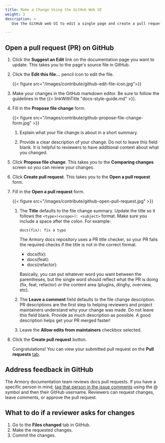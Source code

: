 ```yaml
---
title: Make a Change Using the GitHub Web UI
weight: 3
description: >
   Use the GitHub web UI to edit a single page and create a pull request.

---
```


## Open a pull request (PR) on GitHub

1. Click the **Suggest an Edit** link on the documentation page you want to update. This takes you to the page's source file in GitHub.
1. Click the **Edit this file...** pencil icon to edit the file.

   {{< figure src="/images/contribute/github-edit-file-icon.jpg">}}
   
1. Make your changes in the GitHub markdown editor. Be sure to follow the guidelines in the {{< linkWithTitle "docs-style-guide.md" >}}.
1. Fill in the **Propose file change** form.

   {{< figure src="/images/contribute/github-propose-file-change-form.jpg" >}}

   1. Explain what your file change is about in a short summary.

   2. Provide a clear description of your change. Do not to leave this field blank. It is helpful to reviewers to have additional context about what you changed.

1. Click **Propose file change**. This takes you to the **Comparing changes** screen so you can review your changes.

1. Click **Create pull request**. This takes you to the **Open a pull request** form.

1. Fill in the **Open a pull request** form.

   {{< figure src="/images/contribute/github-open-pull-request.jpg" >}}

   1. The **Title** defaults to the file change summary. Update the title so it follows the `<type>(<scope>): <subject>` format. Make sure you include a space after the colon. For example:

      ```
      docs(fix): fix a typo
      ```

      The Armory docs repository uses a PR title checker, so your PR fails the required checks if the title is not in the correct format.
      - docs(fix):
      - docs(feat):
      - docs(refactor):

      Basically, you can put whatever word you want between the parentheses, but the single word should reflect what the PR is doing (fix, feat, refactor) or the content area (plugins, dinghy, overview, etc).

   2. The **Leave a comment** field defaults to the file change description. PR descriptions are the first step to helping reviewers and project maintainers understand why your change was made. Do not leave this field blank. Provide as much description as possible. A good description helps get your PR merged faster!
   3. Leave the **Allow edits from maintainers** checkbox selected.

1. Click the **Create pull request** button.

   Congratulations! You can view your submitted pull request on the **Pull requests** [tab](https://github.com/armory/docs/pulls).

## Address feedback in GitHub

The Armory documentation team reviews docs pull requests. If you have a specific person in mind, [tag that person in the issue comments](https://github.blog/2011-03-23-mention-somebody-they-re-notified/) using the @ symbol and then their GitHub username. Reviewers can request changes, leave comments, or approve the pull request.

## What to do if a reviewer asks for changes

1. Go to the **Files changed** tab in GitHub.
1. Make the requested changes.
1. Commit the changes.


